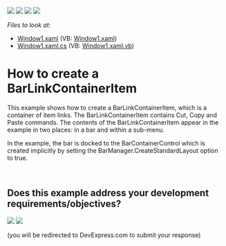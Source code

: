 <!-- default badges list -->
![](https://img.shields.io/endpoint?url=https://codecentral.devexpress.com/api/v1/VersionRange/128640662/24.2.1%2B)
[![](https://img.shields.io/badge/Open_in_DevExpress_Support_Center-FF7200?style=flat-square&logo=DevExpress&logoColor=white)](https://supportcenter.devexpress.com/ticket/details/E1562)
[![](https://img.shields.io/badge/📖_How_to_use_DevExpress_Examples-e9f6fc?style=flat-square)](https://docs.devexpress.com/GeneralInformation/403183)
[![](https://img.shields.io/badge/💬_Leave_Feedback-feecdd?style=flat-square)](#does-this-example-address-your-development-requirementsobjectives)
<!-- default badges end -->
<!-- default file list -->
*Files to look at*:

* [Window1.xaml](./CS/BarLinkContainerItem/Window1.xaml) (VB: [Window1.xaml](./VB/BarLinkContainerItem/Window1.xaml))
* [Window1.xaml.cs](./CS/BarLinkContainerItem/Window1.xaml.cs) (VB: [Window1.xaml.vb](./VB/BarLinkContainerItem/Window1.xaml.vb))
<!-- default file list end -->
# How to create a BarLinkContainerItem


<p>This example shows how to create a BarLinkContainerItem, which is a container of item links. The BarLinkContainerItem contains Cut, Copy and Paste commands. The contents of the BarLinkContainerItem appear in the example in two places: in a bar and within a sub-menu.</p><p>In the example, the bar is docked to the BarContainerControl which is created implicitly by setting the BarManager.CreateStandardLayout option to true.</p>

<br/>


<!-- feedback -->
## Does this example address your development requirements/objectives?

[<img src="https://www.devexpress.com/support/examples/i/yes-button.svg"/>](https://www.devexpress.com/support/examples/survey.xml?utm_source=github&utm_campaign=how-to-create-a-barlinkcontaineritem-e1562&~~~was_helpful=yes) [<img src="https://www.devexpress.com/support/examples/i/no-button.svg"/>](https://www.devexpress.com/support/examples/survey.xml?utm_source=github&utm_campaign=how-to-create-a-barlinkcontaineritem-e1562&~~~was_helpful=no)

(you will be redirected to DevExpress.com to submit your response)
<!-- feedback end -->
